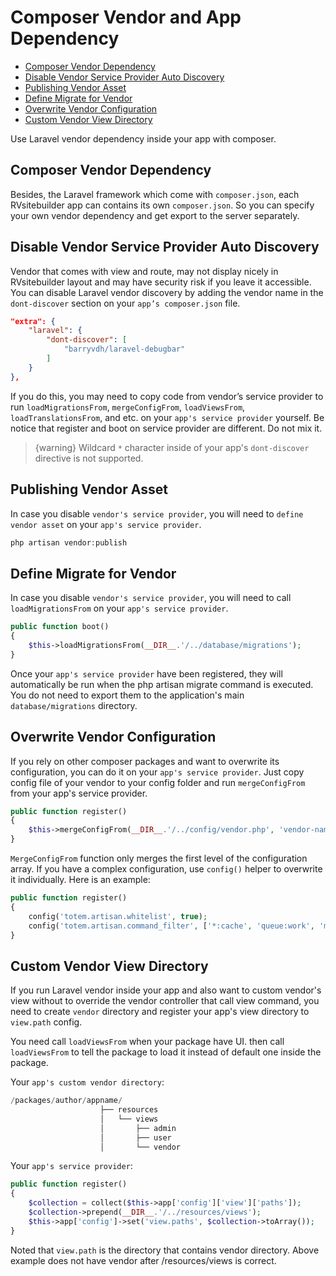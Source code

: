 # Composer Vendor and App Dependency

  - [Composer Vendor Dependency](#Composer-Vendor-Dependency) 
  - [Disable Vendor Service Provider Auto Discovery](#Disable-Vendor-Service-Provider-Auto-Discovery )
  - [Publishing Vendor Asset](#Publishing-Vendor-Asset)
  - [Define Migrate for Vendor](#Define-Migrate-for-Vendor)
  - [Overwrite Vendor Configuration](#Overwrite-Vendor-Configuration)
  - [Custom Vendor View Directory](#Custom-Vendor-View-Directory) 
  
Use Laravel vendor dependency inside your app with composer. 
 
<a name="Composer-Vendor-Dependency"></a>
## Composer Vendor Dependency 

Besides, the Laravel framework which come with `composer.json`, each RVsitebuilder app can contains its own `composer.json`. So you can specify your own vendor dependency and get export to the server separately.  

<!-- Todo - @amarin change composer to new workflow https://app.clickup.com/t/13nk3j -->
<!-- 
Make sure that you run `composer` command inside your app not the root directory. And add the `autoload-patch` in the `post-autoload-dump` section of your `app's composer.json` file. 

Here is an example of scheduler `app's composer.json`:
```json
{
    "name": "rvsitebuilder/scheduler",
    "require": {
        "studio/laravel-totem": "^4.0"
    },
    "autoload": {
        "psr-4": {
            "Rvsitebuilder\\Scheduler\\": "src/"
        }
    },
    "extra": {
        "laravel": {
            "providers": [
                "Rvsitebuilder\\Scheduler\\SchedulerServiceProvider"
            ] 
        }
    },
    "scripts": {
        "post-autoload-dump": [
            "@php ../../../autoload-patch rvsitebuilder/scheduler"            
        ]
    }
}
``` -->

<a name="Disable-Vendor-Service-Provider-Auto-Discovery"></a>
## Disable Vendor Service Provider Auto Discovery 

Vendor that comes with view and route, may not display nicely in RVsitebuilder layout and may have security risk if you leave it accessible. You can disable Laravel vendor discovery by adding the vendor name in the `dont-discover` section on your `app’s composer.json` file. 

```json
"extra": {
    "laravel": {
        "dont-discover": [
            "barryvdh/laravel-debugbar"
        ]
    }
},
```

If you do this, you may need to copy code from vendor’s service provider to run `loadMigrationsFrom`, `mergeConfigFrom`, `loadViewsFrom`, `loadTranslationsFrom`, and etc. on your `app's service provider` yourself. Be notice that register and boot on service provider are different. Do not mix it. 

> {warning} Wildcard `*` character inside of your app's `dont-discover` directive is not supported.

<a name="Publishing-Vendor-Asset"></a>
## Publishing Vendor Asset

In case you disable `vendor's service provider`, you will need to `define vendor asset` on your `app's service provider`. 


<!-- TODO: @pairote how to define vendor asset  -->
```php
php artisan vendor:publish 
```
 
 
<a name="Define-Migrate-for-Vendor"></a>
## Define Migrate for Vendor

In case you disable `vendor's service provider`, you will need to call `loadMigrationsFrom` on your `app's service provider`. 
 
```php
public function boot()
{
    $this->loadMigrationsFrom(__DIR__.'/../database/migrations');
}
```
Once your `app's service provider` have been registered, they will automatically be run when the php artisan migrate command is executed. You do not need to export them to the application's main `database/migrations` directory.



<a name="Overwrite-Vendor-Configuration"></a>
## Overwrite Vendor Configuration

If you rely on other composer packages and want to overwrite its configuration, you can do it on your `app's service provider`. Just copy config file of your vendor to your config folder and run `mergeConfigFrom` from your app's service provider.

```php
public function register()
{
    $this->mergeConfigFrom(__DIR__.'/../config/vendor.php', 'vendor-name');
}
```

`MergeConfigFrom` function only merges the first level of the configuration array. If you have a complex configuration, use `config()` helper to overwrite it individually. Here is an example:

```php
public function register()
{
    config('totem.artisan.whitelist', true);
    config('totem.artisan.command_filter', ['*:cache', 'queue:work', 'medialibrary:*']);
}
```


<a name="Custom-Vendor-View-Directory"></a>
## Custom Vendor View Directory
 
If you run Laravel vendor inside your app and also want to custom vendor's view without to override the vendor controller that call view command, you need to create `vendor` directory and register your app's view directory to `view.path` config.

 
You need call `loadViewsFrom` when your package have UI. then call `loadViewsFrom` to tell the package to load it instead of default one inside the package. 

Your `app's custom vendor directory`:
```php
/packages/author/appname/
                    ├── resources
                    │   └── views
                    │       ├── admin
                    │       ├── user
                    │       └── vendor
```

Your `app's service provider`:
```php
public function register()
{
    $collection = collect($this->app['config']['view']['paths']);
    $collection->prepend(__DIR__.'/../resources/views');
    $this->app['config']->set('view.paths', $collection->toArray());
}
```

Noted that `view.path` is the directory that contains vendor directory. Above example does not have vendor after /resources/views is correct.


